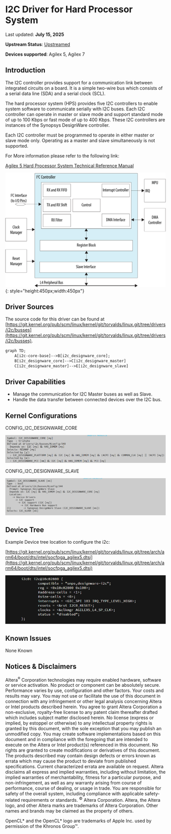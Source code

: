 # **I2C Driver for Hard Processor System**

Last updated: **July 15, 2025** 

**Upstream Status**: [Upstreamed](https://git.kernel.org/pub/scm/linux/kernel/git/torvalds/linux.git/tree/drivers/i2c?h=master)

**Devices supported**: Agilex 5, Agilex 7

## **Introduction**

The I2C controller provides support for a communication link between integrated circuits on a board. It is a simple two-wire bus which consists of a serial data line (SDA) and a serial clock (SCL).

The hard processor system (HPS) provides five I2C controllers to enable system software to communicate serially with I2C buses. Each I2C controller can operate in master or slave mode and support standard mode of up to 100 Kbps or fast mode of up to 400 Kbps. These I2C controllers are instances of the Synopsys DesignWare controller.

Each I2C controller must be programmed to operate in either master or slave mode only. Operating as a master and slave simultaneously is not supported.

For More information please refer to the following link:

[Agilex 5 Hard Processor System Technical Reference Manual](https://www.intel.com/content/www/us/en/docs/programmable/814346)

![i2c_block_diagram](./images/i2c_block_diagram.png){: style="height:450px;width:450px"}

## **Driver Sources**

The source code for this driver can be found at [https://git.kernel.org/pub/scm/linux/kernel/git/torvalds/linux.git/tree/drivers/i2c/busses](https://git.kernel.org/pub/scm/linux/kernel/git/torvalds/linux.git/tree/drivers/i2c/busses).

```mermaid
graph TD;
    A[i2c-core-base]-->B[i2c_designware_core];
    B[i2c_designware_core]-->C[i2c_designware_master]
    C[i2c_designware_master]-->E[i2c_designware_slave]
```

## **Driver Capabilities**

* Manage the communication for I2C Master buses as well as Slave.
* Handle the data transfer between connected devices over the I2C bus.

## **Kernel Configurations**

CONFIG_I2C_DESIGNWARE_CORE

![i2c_designware_core_config_path](images/i2c_designware_core_config_path_1.png)

CONFIG_I2C_DESIGNWARE_SLAVE

![i2c_designware_slave_config_path](images/i2c_designware_slave_config_path.png)

## **Device Tree**

Example Device tree location to configure the i2c:

[https://git.kernel.org/pub/scm/linux/kernel/git/torvalds/linux.git/tree/arch/arm64/boot/dts/intel/socfpga_agilex5.dtsi](https://git.kernel.org/pub/scm/linux/kernel/git/torvalds/linux.git/tree/arch/arm64/boot/dts/intel/socfpga_agilex5.dtsi)

![i2c_device_tree](images/i2c_device_tree.png)

## **Known Issues**

None Known

## Notices & Disclaimers

Altera<sup>&reg;</sup> Corporation technologies may require enabled hardware, software or service activation.
No product or component can be absolutely secure. 
Performance varies by use, configuration and other factors.
Your costs and results may vary. 
You may not use or facilitate the use of this document in connection with any infringement or other legal analysis concerning Altera or Intel products described herein. You agree to grant Altera Corporation a non-exclusive, royalty-free license to any patent claim thereafter drafted which includes subject matter disclosed herein.
No license (express or implied, by estoppel or otherwise) to any intellectual property rights is granted by this document, with the sole exception that you may publish an unmodified copy. You may create software implementations based on this document and in compliance with the foregoing that are intended to execute on the Altera or Intel product(s) referenced in this document. No rights are granted to create modifications or derivatives of this document.
The products described may contain design defects or errors known as errata which may cause the product to deviate from published specifications.  Current characterized errata are available on request.
Altera disclaims all express and implied warranties, including without limitation, the implied warranties of merchantability, fitness for a particular purpose, and non-infringement, as well as any warranty arising from course of performance, course of dealing, or usage in trade.
You are responsible for safety of the overall system, including compliance with applicable safety-related requirements or standards. 
<sup>&copy;</sup> Altera Corporation.  Altera, the Altera logo, and other Altera marks are trademarks of Altera Corporation.  Other names and brands may be claimed as the property of others. 

OpenCL* and the OpenCL* logo are trademarks of Apple Inc. used by permission of the Khronos Group™. 
